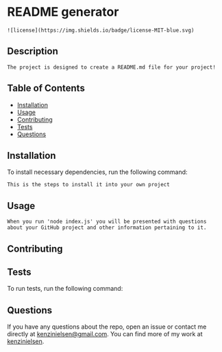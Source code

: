 
  # README generator

    ![license](https://img.shields.io/badge/license-MIT-blue.svg)

  ## Description

    The project is designed to create a README.md file for your project!

  ## Table of Contents 

  * [Installation](#installation)
  * [Usage](#usage)
  * [Contributing](#contributing)
  * [Tests](#tests)
  * [Questions](#questions)

  ## Installation

  To install necessary dependencies, run the following command:

    This is the steps to install it into your own project

  ## Usage

    When you run 'node index.js' you will be presented with questions about your GitHub project and other information pertaining to it.

  ## Contributing

    

  ## Tests

  To run tests, run the following command:

    

  ## Questions

  If you have any questions about the repo, open an issue or contact me directly at 
    kenzinielsen@gmail.com. 
  You can find more of my work at [kenzinielsen](https://github.com/kenzinielsen/).
  
